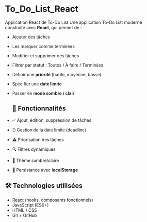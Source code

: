 # To_Do_List_React

Application React de To-Do List
Une application To-Do List moderne construite avec **React**, qui permet de :

- Ajouter des tâches
- Les marquer comme terminées
- Modifier et supprimer des tâches
- Filtrer par statut : Toutes / À faire / Terminées
- Définir une **priorité** (haute, moyenne, basse)
- Spécifier une **date limite**
- Passer en **mode sombre / clair**

  ## 🔧 Fonctionnalités

- ✅ Ajout, édition, suppression de tâches
- ⏰ Gestion de la date limite (deadline)
- ⚠️ Priorisation des tâches
- 🔍 Filtres dynamiques
- 🌙 Thème sombre/claire
- 💾 Persistance avec **localStorage**

## 🛠️ Technologies utilisées

- [React](https://reactjs.org/) (hooks, composants fonctionnels)
- JavaScript (ES6+)
- HTML / CSS
- Git + GitHub
